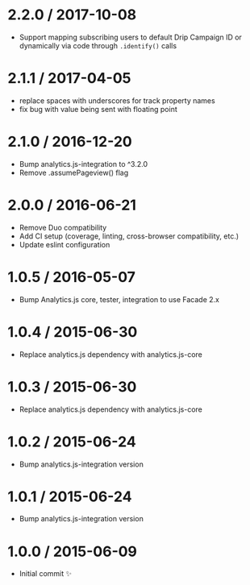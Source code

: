 
2.2.0 / 2017-10-08
==================

  * Support mapping subscribing users to default Drip Campaign ID or dynamically via code through `.identify()` calls 

2.1.1 / 2017-04-05
==================

  * replace spaces with underscores for track property names
  * fix bug with value being sent with floating point

2.1.0 / 2016-12-20
==================

  * Bump analytics.js-integration to ^3.2.0
  * Remove .assumePageview() flag

2.0.0 / 2016-06-21
==================

  * Remove Duo compatibility
  * Add CI setup (coverage, linting, cross-browser compatibility, etc.)
  * Update eslint configuration

1.0.5 / 2016-05-07
==================

  * Bump Analytics.js core, tester, integration to use Facade 2.x

1.0.4 / 2015-06-30
==================

  * Replace analytics.js dependency with analytics.js-core

1.0.3 / 2015-06-30
==================

  * Replace analytics.js dependency with analytics.js-core

1.0.2 / 2015-06-24
==================

  * Bump analytics.js-integration version

1.0.1 / 2015-06-24
==================

  * Bump analytics.js-integration version

1.0.0 / 2015-06-09
==================

  * Initial commit :sparkles:
